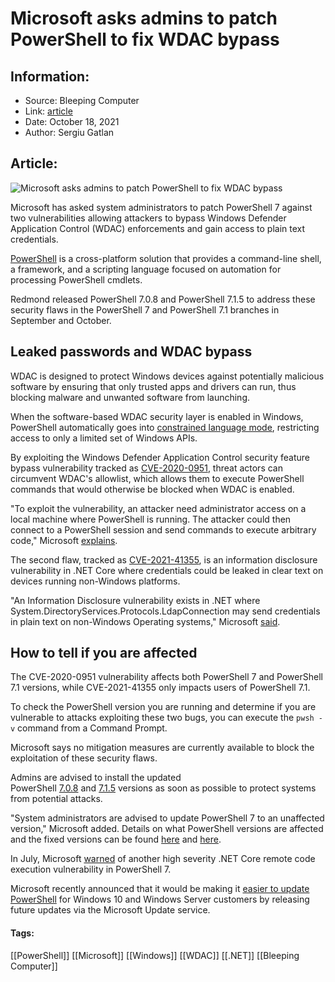 # Microsoft asks admins to patch PowerShell to fix WDAC bypass
### 

## Information:
+ Source: Bleeping Computer
+ Link: [article](https://www.bleepingcomputer.com/news/microsoft/microsoft-asks-admins-to-patch-powershell-to-fix-wdac-bypass/)
+ Date: October 18, 2021
+ Author: Sergiu Gatlan


## Article:
![Microsoft asks admins to patch PowerShell to fix WDAC bypass](https://www.bleepstatic.com/content/hl-images/2021/06/16/PowerShell.jpg)


Microsoft has asked system administrators to patch PowerShell 7 against two vulnerabilities allowing attackers to bypass Windows Defender Application Control (WDAC) enforcements and gain access to plain text credentials.


[PowerShell](https://docs.microsoft.com/en-us/powershell/scripting/overview?view=powershell-7.1) is a cross-platform solution that provides a command-line shell, a framework, and a scripting language focused on automation for processing PowerShell cmdlets.


Redmond released PowerShell 7.0.8 and PowerShell 7.1.5 to address these security flaws in the PowerShell 7 and PowerShell 7.1 branches in September and October.


Leaked passwords and WDAC bypass
--------------------------------


WDAC is designed to protect Windows devices against potentially malicious software by ensuring that only trusted apps and drivers can run, thus blocking malware and unwanted software from launching.


When the software-based WDAC security layer is enabled in Windows, PowerShell automatically goes into [constrained language mode](https://devblogs.microsoft.com/powershell/powershell-constrained-language-mode/), restricting access to only a limited set of Windows APIs.


By exploiting the Windows Defender Application Control security feature bypass vulnerability tracked as [CVE-2020-0951](https://msrc.microsoft.com/update-guide/vulnerability/CVE-2020-0951), threat actors can circumvent WDAC's allowlist, which allows them to execute PowerShell commands that would otherwise be blocked when WDAC is enabled.


"To exploit the vulnerability, an attacker need administrator access on a local machine where PowerShell is running. The attacker could then connect to a PowerShell session and send commands to execute arbitrary code," Microsoft [explains](https://github.com/PowerShell/Announcements/issues/27).


The second flaw, tracked as [CVE-2021-41355](https://msrc.microsoft.com/update-guide/vulnerability/CVE-2021-41355), is an information disclosure vulnerability in .NET Core where credentials could be leaked in clear text on devices running non-Windows platforms.


"An Information Disclosure vulnerability exists in .NET where System.DirectoryServices.Protocols.LdapConnection may send credentials in plain text on non-Windows Operating systems," Microsoft [said](https://github.com/PowerShell/Announcements/issues/26).


How to tell if you are affected
-------------------------------


The CVE-2020-0951 vulnerability affects both PowerShell 7 and PowerShell 7.1 versions, while CVE-2021-41355 only impacts users of PowerShell 7.1.


To check the PowerShell version you are running and determine if you are vulnerable to attacks exploiting these two bugs, you can execute the `pwsh -v` command from a Command Prompt.


Microsoft says no mitigation measures are currently available to block the exploitation of these security flaws.


Admins are advised to install the updated PowerShell [7.0.8](https://github.com/PowerShell/PowerShell/releases/tag/v7.0.8) and [7.1.5](https://github.com/PowerShell/PowerShell/releases/tag/v7.1.5) versions as soon as possible to protect systems from potential attacks.


"System administrators are advised to update PowerShell 7 to an unaffected version," Microsoft added. Details on what PowerShell versions are affected and the fixed versions can be found [here](https://github.com/PowerShell/Announcements/issues/27) and [here](https://github.com/PowerShell/Announcements/issues/26).


In July, Microsoft [warned](https://www.bleepingcomputer.com/news/security/microsoft-warns-of-critical-powershell-7-code-execution-vulnerability/) of another high severity .NET Core remote code execution vulnerability in PowerShell 7.


Microsoft recently announced that it would be making it [easier to update PowerShell](https://www.bleepingcomputer.com/news/microsoft/microsoft-will-release-future-powershell-updates-via-windows-update/) for Windows 10 and Windows Server customers by releasing future updates via the Microsoft Update service.




#### Tags:
[[PowerShell]] [[Microsoft]] [[Windows]] [[WDAC]] [[.NET]] [[Bleeping Computer]]
